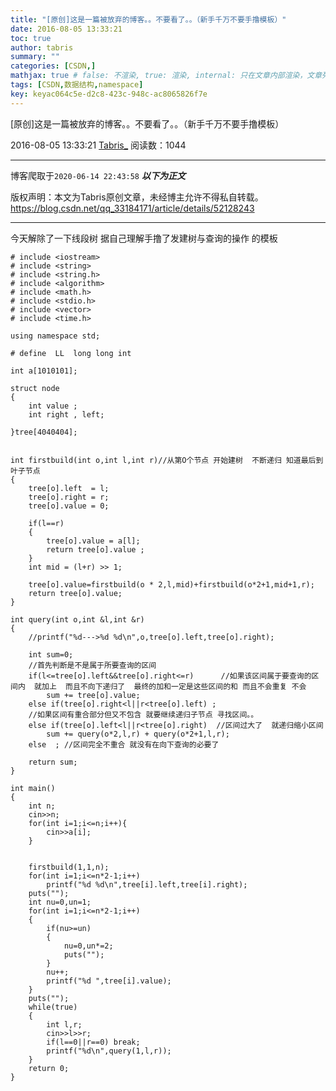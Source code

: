 ```yaml
---
title: "[原创]这是一篇被放弃的博客。。不要看了。。（新手千万不要手撸模板）"
date: 2016-08-05 13:33:21
toc: true
author: tabris
summary: ""
categories: [CSDN,]
mathjax: true # false: 不渲染, true: 渲染, internal: 只在文章内部渲染，文章列表中不渲染
tags: [CSDN,数据结构,namespace]
key: keyac064c5e-d2c8-423c-948c-ac8065826f7e
---
```


[原创]这是一篇被放弃的博客。。不要看了。。（新手千万不要手撸模板）

2016-08-05 13:33:21  [Tabris_](https://me.csdn.net/qq_33184171) 阅读数：1044

---

博客爬取于`2020-06-14 22:43:58`
***以下为正文***

版权声明：本文为Tabris原创文章，未经博主允许不得私自转载。
https://blog.csdn.net/qq_33184171/article/details/52128243

<!-- more -->

---

今天解除了一下线段树  据自己理解手撸了发建树与查询的操作  的模板
```Segment tree
# include <iostream>
# include <string>
# include <string.h>
# include <algorithm>
# include <math.h>
# include <stdio.h>
# include <vector>
# include <time.h>

using namespace std;

# define  LL  long long int

int a[1010101];

struct node
{
    int value ;
    int right , left;

}tree[4040404];


int firstbuild(int o,int l,int r)//从第O个节点 开始建树  不断递归 知道最后到叶子节点
{
    tree[o].left  = l;
	tree[o].right = r;
	tree[o].value = 0;

    if(l==r)
    {
    	tree[o].value = a[l];
        return tree[o].value ;
    }
    int mid = (l+r) >> 1;

    tree[o].value=firstbuild(o * 2,l,mid)+firstbuild(o*2+1,mid+1,r);
	return tree[o].value;
}

int query(int o,int &l,int &r)
{
	//printf("%d--->%d %d\n",o,tree[o].left,tree[o].right);

    int sum=0;
    //首先判断是不是属于所要查询的区间
    if(l<=tree[o].left&&tree[o].right<=r)      //如果该区间属于要查询的区间内  就加上  而且不向下递归了  最终的加和一定是这些区间的和 而且不会重复 不会
        sum += tree[o].value;
    else if(tree[o].right<l||r<tree[o].left) ;
    //如果区间有重合部分但又不包含 就要继续递归子节点 寻找区间。。
 	else if(tree[o].left<l||r<tree[o].right)  //区间过大了  就递归缩小区间
        sum += query(o*2,l,r) + query(o*2+1,l,r);
    else  ; //区间完全不重合 就没有在向下查询的必要了

    return sum;
}

int main()
{
	int n;
	cin>>n;
	for(int i=1;i<=n;i++){
		cin>>a[i];
	}


	firstbuild(1,1,n);
	for(int i=1;i<=n*2-1;i++)
		printf("%d %d\n",tree[i].left,tree[i].right);
	puts("");
	int nu=0,un=1;
    for(int i=1;i<=n*2-1;i++)
    {
        if(nu>=un)
        {
            nu=0,un*=2;
            puts("");
        }
        nu++;
        printf("%d ",tree[i].value);
    }
    puts("");
    while(true)
	{
		int l,r;
		cin>>l>>r;
		if(l==0||r==0) break;
		printf("%d\n",query(1,l,r));
	}
	return 0;
}
```
